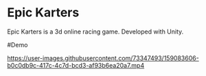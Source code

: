 # Epic Karters
Epic Karters is a 3d online racing game.
Developed with Unity.

#Demo


https://user-images.githubusercontent.com/73347493/159083606-b0c0db9c-417c-4c7d-bcd3-af93b6ea20a7.mp4

